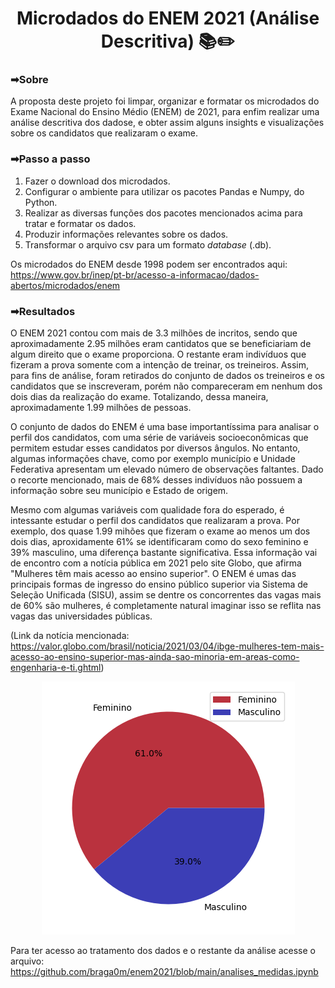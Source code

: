 # 
  <div>
  <h1 align="center"> Microdados do ENEM 2021 (Análise Descritiva) 📚✏️</h1>
</div>

<h3>➡Sobre </h3>
A proposta deste projeto foi limpar, organizar e formatar os microdados do Exame Nacional do Ensino Médio (ENEM) de 2021, para enfim realizar uma análise descritiva dos dadose, e obter assim alguns insights e visualizações sobre os candidatos que realizaram o exame.

<h3>➡Passo a passo </h3>  

1. Fazer o download dos microdados.  
2. Configurar o ambiente para utilizar os pacotes Pandas e Numpy, do Python.
3. Realizar as diversas funções dos pacotes mencionados acima para tratar e formatar os dados.
4. Produzir informações relevantes sobre os dados.
5. Transformar o arquivo csv para um formato _database_ (.db).

Os microdados do ENEM desde 1998 podem ser encontrados aqui: https://www.gov.br/inep/pt-br/acesso-a-informacao/dados-abertos/microdados/enem

<h3>➡Resultados </h3> 

O ENEM 2021 contou com mais de 3.3 milhões de incritos, sendo que aproximadamente 2.95 milhões eram cantidatos que se beneficiariam de algum direito que o exame proporciona. O restante eram indivíduos que fizeram a prova somente com a intenção de treinar, os treineiros. Assim, para fins de análise, foram retirados do conjunto de dados os treineiros e os candidatos que se inscreveram, porém não compareceram em nenhum dos dois dias da realização do exame. Totalizando, dessa maneira, aproximadamente 1.99 milhões de pessoas.

O conjunto de dados do ENEM é uma base importantíssima para analisar o perfil dos candidatos, com uma série de variáveis socioeconômicas que permitem estudar esses candidatos por diversos ângulos. No entanto, algumas informações chave, como por exemplo município e Unidade Federativa apresentam um elevado número de observações faltantes. Dado o recorte mencionado, mais de 68% desses indivíduos não possuem a informação sobre seu município e Estado de origem. 

Mesmo com algumas variáveis com qualidade fora do esperado, é intessante estudar o perfil dos candidatos que realizaram a prova. Por exemplo, dos quase 1.99 mihões que fizeram o exame ao menos um dos dois dias, aproxidamente 61% se identificaram como do sexo feminino e 39% masculino, uma diferença bastante significativa. Essa informação vai de encontro com a notícia pública em 2021 pelo site Globo, que afirma "Mulheres têm mais acesso ao ensino superior". O ENEM é umas das principais formas de ingresso do ensino público superior via Sistema de Seleção Unificada (SISU), assim se dentre os concorrentes das vagas mais de 60% são mulheres, é completamente natural imaginar isso se reflita nas vagas das universidades públicas. 

(Link da notícia mencionada: https://valor.globo.com/brasil/noticia/2021/03/04/ibge-mulheres-tem-mais-acesso-ao-ensino-superior-mas-ainda-sao-minoria-em-areas-como-engenharia-e-ti.ghtml) 

<p align="center">
  <img src="https://github.com/braga0m/enem2021/blob/main/pie_sexo.png"/>
</p>


Para ter acesso ao tratamento dos dados e o restante da análise acesse o arquivo: https://github.com/braga0m/enem2021/blob/main/analises_medidas.ipynb














